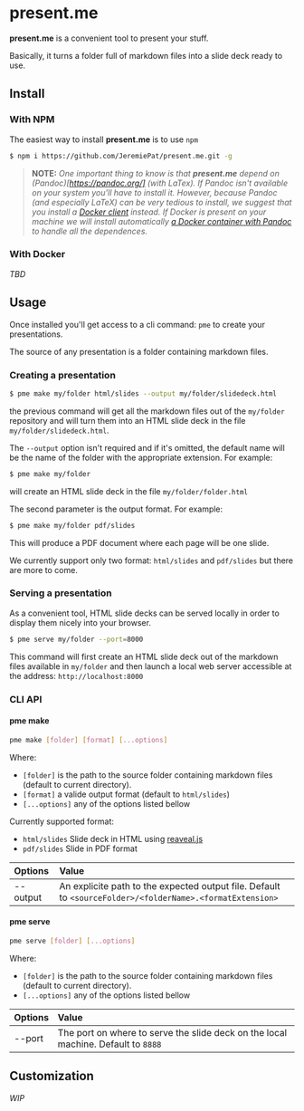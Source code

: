 # present.me

**present.me** is a convenient tool to present your stuff.

Basically, it turns a folder full of markdown files into a slide deck ready to use.


## Install

### With NPM

The easiest way to install **present.me** is to use `npm`

```bash
$ npm i https://github.com/JeremiePat/present.me.git -g
```

> **NOTE:** _One important thing to know is that **present.me** depend on (Pandoc)[https://pandoc.org/] (with LaTex). If Pandoc isn't available on your system you'll have to install it. However, because Pandoc (and especially LaTeX) can be very tedious to install, we suggest that you install a [Docker client](https://docs.docker.com/install/) instead. If Docker is present on your machine we will install automatically [a Docker container with Pandoc](https://hub.docker.com/r/pandoc/latex) to handle all the dependences._


### With Docker

_TBD_

## Usage

Once installed you'll get access to a cli command: `pme` to create your presentations.

The source of any presentation is a folder containing markdown files.

### Creating a presentation

```bash
$ pme make my/folder html/slides --output my/folder/slidedeck.html
```

the previous command will get all the markdown files out of the `my/folder` repository and will turn them into an HTML slide deck in the file `my/folder/slidedeck.html`.

The `--output` option isn't required and if it's omitted, the default name will be the name of the folder with the appropriate extension. For example:

```bash
$ pme make my/folder
```

will create an HTML slide deck in the file `my/folder/folder.html`

The second parameter is the output format. For example:

```bash
$ pme make my/folder pdf/slides
```

This will produce a PDF document where each page will be one slide.

We currently support only two format: `html/slides` and `pdf/slides` but there are more to come.

### Serving a presentation

As a convenient tool, HTML slide decks can be served locally in order to display them nicely into your browser.

```bash
$ pme serve my/folder --port=8000
```

This command will first create an HTML slide deck out of the markdown files available in `my/folder` and then launch a local web server accessible at the address: `http://localhost:8000`

### CLI API

#### pme make

```bash
pme make [folder] [format] [...options]
```

Where:
 - `[folder]` is the path to the source folder containing markdown files
   (default to current directory).
 - `[format]` a valide output format (default to `html/slides`)
 - `[...options]` any of the options listed bellow

Currently supported format:
 - `html/slides` Slide deck in HTML using [reaveal.js](https://revealjs.com)
 - `pdf/slides` Slide in PDF format

| Options  | Value |
|:---------|:------|
| --output | An explicite path to the expected output file. Default to `<sourceFolder>/<folderName>.<formatExtension>` |

#### pme serve

```bash
pme serve [folder] [...options]
```

Where:
 - `[folder]` is the path to the source folder containing markdown files
   (default to current directory).
 - `[...options]` any of the options listed bellow

| Options | Value |
|:--------|:------|
| --port  | The port on where to serve the slide deck on the local machine. Default to `8888` |

## Customization

_WIP_
